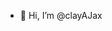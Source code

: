 - 👋 Hi, I’m @clayAJax


<!---
clayAJax/clayAJax is a ✨ special ✨ repository because its `README.md` (this file) appears on your GitHub profile.
You can click the Preview link to take a look at your changes.
--->
